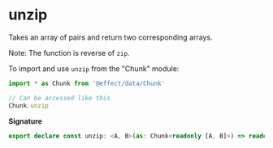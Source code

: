 # unzip

Takes an array of pairs and return two corresponding arrays.

Note: The function is reverse of `zip`.

To import and use `unzip` from the "Chunk" module:

```ts
import * as Chunk from '@effect/data/Chunk'

// Can be accessed like this
Chunk.unzip
```

**Signature**

```ts
export declare const unzip: <A, B>(as: Chunk<readonly [A, B]>) => readonly [Chunk<A>, Chunk<B>]
```
